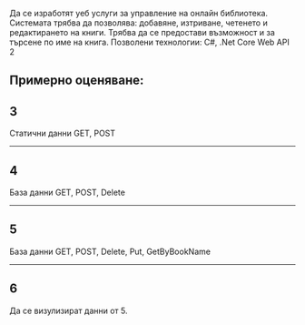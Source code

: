 Да се изработят уеб услуги за управление на онлайн библиотека. Системата трябва да позволява: добавяне, изтриване, четенето и редактирането на книги. Трябва да се предостави възможност и за търсене по име на книга.
Позволени технологии: C#, .Net Core Web API 2

Примерно оценяване:
-----------
3
-----------
Статични данни
GET, POST


-----------
4
-----------
База данни
GET, POST, Delete


-----------
5
-----------
База данни
GET, POST, Delete, Put, GetByBookName


-----------
6
-----------
Да се визулизират данни от 5.
